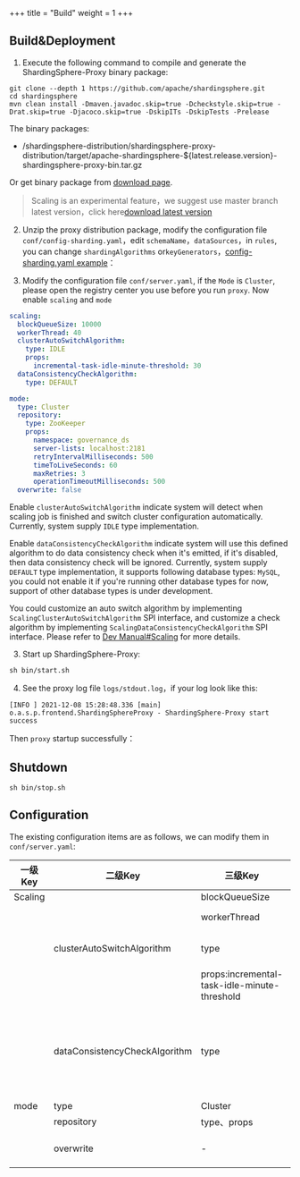 +++
title = "Build"
weight = 1
+++

## Build&Deployment

1. Execute the following command to compile and generate the ShardingSphere-Proxy binary package:

```
git clone --depth 1 https://github.com/apache/shardingsphere.git
cd shardingsphere
mvn clean install -Dmaven.javadoc.skip=true -Dcheckstyle.skip=true -Drat.skip=true -Djacoco.skip=true -DskipITs -DskipTests -Prelease
```

The binary packages:
- /shardingsphere-distribution/shardingsphere-proxy-distribution/target/apache-shardingsphere-${latest.release.version}-shardingsphere-proxy-bin.tar.gz

Or get binary package from [download page]( https://shardingsphere.apache.org/document/current/en/downloads/ ).

> Scaling is an experimental feature，we suggest use master branch latest version，click here[download latest version]( https://github.com/apache/shardingsphere#nightly-builds )

2. Unzip the proxy distribution package, modify the configuration file `conf/config-sharding.yaml`，edit `schemaName`，`dataSources`，in `rules`, you can change `shardingAlgorithms` or`keyGenerators`，[config-sharding.yaml example]( https://github.com/apache/shardingsphere/blob/master/examples/docker/shardingsphere-proxy/sharding/conf/config-sharding.yaml )：

3. Modify the configuration file `conf/server.yaml`, if the `Mode` is `Cluster`, please open the registry center you use before you run `proxy`.
Now enable `scaling` and `mode`
```yaml
scaling:
  blockQueueSize: 10000
  workerThread: 40
  clusterAutoSwitchAlgorithm:
    type: IDLE
    props:
      incremental-task-idle-minute-threshold: 30
  dataConsistencyCheckAlgorithm:
    type: DEFAULT

mode:
  type: Cluster
  repository:
    type: ZooKeeper
    props:
      namespace: governance_ds
      server-lists: localhost:2181
      retryIntervalMilliseconds: 500
      timeToLiveSeconds: 60
      maxRetries: 3
      operationTimeoutMilliseconds: 500
  overwrite: false
```

Enable `clusterAutoSwitchAlgorithm` indicate system will detect when scaling job is finished and switch cluster configuration automatically. Currently, system supply `IDLE` type implementation.

Enable `dataConsistencyCheckAlgorithm` indicate system will use this defined algorithm to do data consistency check when it's emitted, if it's disabled, then data consistency check will be ignored. Currently, system supply `DEFAULT` type implementation, it supports following database types: `MySQL`, you could not enable it if you're running other database types for now, support of other database types is under development.

You could customize an auto switch algorithm by implementing `ScalingClusterAutoSwitchAlgorithm` SPI interface, and customize a check algorithm by implementing `ScalingDataConsistencyCheckAlgorithm` SPI interface. Please refer to [Dev Manual#Scaling](/en/dev-manual/scaling/) for more details.

3. Start up ShardingSphere-Proxy:

```
sh bin/start.sh
```

4. See the proxy log file `logs/stdout.log`，if your log look like this:
```
[INFO ] 2021-12-08 15:28:48.336 [main] o.a.s.p.frontend.ShardingSphereProxy - ShardingSphere-Proxy start success
```
Then `proxy` startup successfully：

## Shutdown

```
sh bin/stop.sh
```

## Configuration

The existing configuration items are as follows, we can modify them in `conf/server.yaml`:

| 一级Key | 二级Key                       | 三级Key                                                      | 说明                                                         | 默认值    |
| ------- | ----------------------------- | ------------------------------------------------------------ | ------------------------------------------------------------ | --------- |
| Scaling |                               | blockQueueSize                                               | Queue size of data transmission channel                       | 10000     |
|         |                               | workerThread                                                 | Worker thread pool size, the number of migration task threads allowed to run concurrently      | 40        |
|         | clusterAutoSwitchAlgorithm    | type                                                         | Enable automatic detection of task completion and switch configuration, currently the system provides IDLE type implementation | -         |
|         |                               | props:incremental-task-idle-minute-threshold                 | The maximum idle time of incremental synchronization, if it exceeds this value, enter the next state    | 30 (minutes) |
|         | dataConsistencyCheckAlgorithm | type                                                         | Configure the dataConsistencyCheckAlgorithm, closing the configuration system will not perform data verification. At present, the system provides the implementation of the DEFAULT type, and the database currently supported by the DEFAULT algorithm: MySQL. Other databases cannot open this configuration item, and related support is still under development.for more detail[/dev-manual/scaling/#scalingdataconsistencycheckalgorithm](/en/dev-manual/scaling/#scalingdataconsistencycheckalgorithm)。 | -         |
| mode    | type                          | Cluster                                                      |                                                              | -         |
|         | repository                    | type、props | registry center，now support Zookeeper，Etcd                            | -         |
|         | overwrite                     | -                                                            | Control whether the configuration file covers the registry center metadata, which can generally be used during testing.     | false     |
